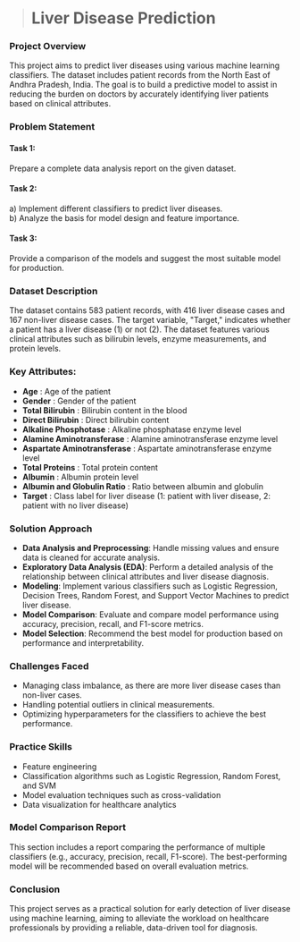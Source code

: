 > # Liver Disease Prediction

### Project Overview
This project aims to predict liver diseases using various machine learning classifiers. The dataset includes patient records from the North East of Andhra Pradesh, India. The goal is to build a predictive model to assist in reducing the burden on doctors by accurately identifying liver patients based on clinical attributes.

### Problem Statement
#### Task 1:
Prepare a complete data analysis report on the given dataset.

#### Task 2:
a) Implement different classifiers to predict liver diseases.\
b) Analyze the basis for model design and feature importance.

#### Task 3:
Provide a comparison of the models and suggest the most suitable model for production.

### Dataset Description
The dataset contains 583 patient records, with 416 liver disease cases and 167 non-liver disease cases. The target variable, "Target," indicates whether a patient has a liver disease (1) or not (2). The dataset features various clinical attributes such as bilirubin levels, enzyme measurements, and protein levels.

### Key Attributes:
- **Age** : Age of the patient
- **Gender** : Gender of the patient
- **Total Bilirubin** : Bilirubin content in the blood
- **Direct Bilirubin** : Direct bilirubin content
- **Alkaline Phosphotase** : Alkaline phosphatase enzyme level
- **Alamine Aminotransferase** : Alamine aminotransferase enzyme level
- **Aspartate Aminotransferase** : Aspartate aminotransferase enzyme level
- **Total Proteins** : Total protein content
- **Albumin** : Albumin protein level
- **Albumin and Globulin Ratio** : Ratio between albumin and globulin
- **Target** : Class label for liver disease (1: patient with liver disease, 2: patient with no liver disease)

### Solution Approach
- **Data Analysis and Preprocessing**: Handle missing values and ensure data is cleaned for accurate analysis.
- **Exploratory Data Analysis (EDA)**: Perform a detailed analysis of the relationship between clinical attributes and liver disease diagnosis.
- **Modeling**: Implement various classifiers such as Logistic Regression, Decision Trees, Random Forest, and Support Vector Machines to predict liver disease.
- **Model Comparison**: Evaluate and compare model performance using accuracy, precision, recall, and F1-score metrics.
- **Model Selection**: Recommend the best model for production based on performance and interpretability.

### Challenges Faced
- Managing class imbalance, as there are more liver disease cases than non-liver cases.
- Handling potential outliers in clinical measurements.
- Optimizing hyperparameters for the classifiers to achieve the best performance.

### Practice Skills
- Feature engineering
- Classification algorithms such as Logistic Regression, Random Forest, and SVM
- Model evaluation techniques such as cross-validation
- Data visualization for healthcare analytics

### Model Comparison Report
This section includes a report comparing the performance of multiple classifiers (e.g., accuracy, precision, recall, F1-score). The best-performing model will be recommended based on overall evaluation metrics.

### Conclusion
This project serves as a practical solution for early detection of liver disease using machine learning, aiming to alleviate the workload on healthcare professionals by providing a reliable, data-driven tool for diagnosis.
